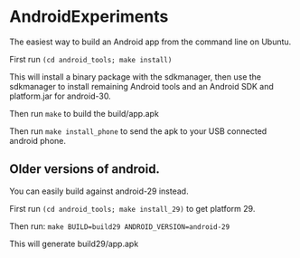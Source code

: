 # AndroidExperiments

The easiest way to build an Android app from the command line on Ubuntu.

First run `(cd android_tools; make install)`

This will install a binary package with the sdkmanager, then use the
sdkmanager to install remaining Android tools and an Android SDK and
platform.jar for android-30.

Then run `make` to build the build/app.apk

Then run `make install_phone` to send the apk to your USB connected android phone.


## Older versions of android.

You can easily build against android-29 instead.

First run `(cd android_tools; make install_29)` to get platform 29.

Then run: `make BUILD=build29 ANDROID_VERSION=android-29`

This will generate build29/app.apk